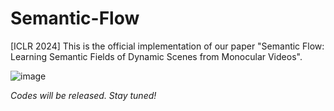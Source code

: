# Semantic-Flow
[ICLR 2024] This is the official implementation of our paper "Semantic Flow: Learning Semantic Fields of Dynamic Scenes from Monocular Videos".

![image](https://github.com/tianfr/Semantic-Flow/assets/44290909/97fb59da-2987-4546-8c49-39480f3c0431)

*Codes will be released. Stay tuned!*
